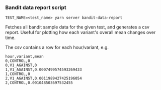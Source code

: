 ### Bandit data report script

`TEST_NAME=<test_name> yarn server bandit-data-report`

Fetches all bandit sample data for the given test, and generates a csv report. Useful for plotting how each variant's overall mean changes over time.

The csv contains a row for each hour/variant, e.g.

```
hour,variant,mean
0,CONTROL,0
0,V1_AGAINST,0
1,V1_AGAINST,0.0007499574593269433
1,CONTROL,0
2,V1_AGAINST,0.0011989427425196054
2,CONTROL,0.001048503697532455
```
